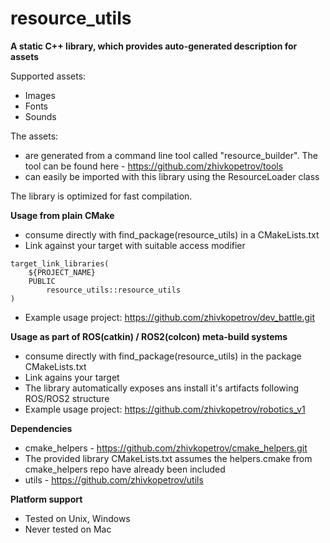 # resource_utils

**A static C++ library, which provides auto-generated description for assets**

Supported assets:
- Images
- Fonts
- Sounds


The assets:
- are generated from a command line tool  called "resource_builder".
The tool can be found here - https://github.com/zhivkopetrov/tools
- can easily be imported with this library using the ResourceLoader class 

The library is optimized for fast compilation.


**Usage from plain CMake**
- consume directly with find_package(resource_utils) in a CMakeLists.txt
- Link against your target with suitable access modifier
```
target_link_libraries(
    ${PROJECT_NAME} 
    PUBLIC
        resource_utils::resource_utils
)
```
- Example usage project: https://github.com/zhivkopetrov/dev_battle.git


**Usage as part of ROS(catkin) / ROS2(colcon) meta-build systems**
- consume directly with find_package(resource_utils) in the package CMakeLists.txt
- Link agains your target
- The library automatically exposes ans install it's artifacts following ROS/ROS2 structure
- Example usage project: https://github.com/zhivkopetrov/robotics_v1


**Dependencies**
- cmake_helpers - https://github.com/zhivkopetrov/cmake_helpers.git
- The provided library CMakeLists.txt assumes the helpers.cmake from cmake_helpers repo have already been included
- utils - https://github.com/zhivkopetrov/utils


**Platform support**
- Tested on Unix, Windows
- Never tested on Mac
